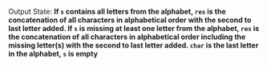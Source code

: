 Output State: **If `s` contains all letters from the alphabet, `res` is the concatenation of all characters in alphabetical order with the second to last letter added. If `s` is missing at least one letter from the alphabet, `res` is the concatenation of all characters in alphabetical order including the missing letter(s) with the second to last letter added. `char` is the last letter in the alphabet, `s` is empty**
